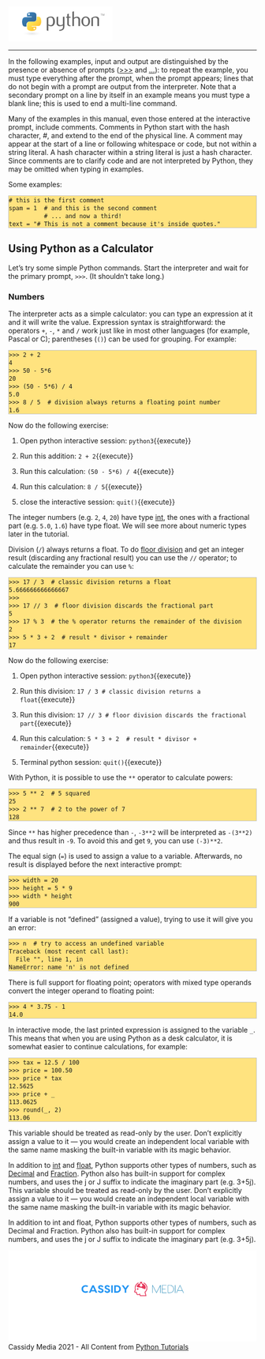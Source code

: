 
![Python logo](./assets/python-logo.png)
___
In the following examples, input and output are distinguished by the presence or absence of prompts ([>>>](https://docs.python.org/3.8/glossary.html#term-0) and […](https://docs.python.org/3.8/glossary.html#term-1)): to repeat the example, you must type everything after the prompt, when the prompt appears; lines that do not begin with a prompt are output from the interpreter. Note that a secondary prompt on a line by itself in an example means you must type a blank line; this is used to end a multi-line command.

Many of the examples in this manual, even those entered at the interactive prompt, include comments. Comments in Python start with the hash character, #, and extend to the end of the physical line. A comment may appear at the start of a line or following whitespace or code, but not within a string literal. A hash character within a string literal is just a hash character. Since comments are to clarify code and are not interpreted by Python, they may be omitted when typing in examples.

Some examples:
<pre style="background-color: #FFE37F; border: 1px solid #C4C4C4;"><code class="python"># this is the first comment
spam = 1  # and this is the second comment
          # ... and now a third!
text = "# This is not a comment because it's inside quotes."</code></pre>

## Using Python as a Calculator

Let’s try some simple Python commands. Start the interpreter and wait for the primary prompt, `>>>`. (It shouldn’t take long.)

### Numbers

The interpreter acts as a simple calculator: you can type an expression at it and it will write the value. Expression syntax is straightforward: the operators `+`, `-`, `*` and `/` work just like in most other languages (for example, Pascal or C); parentheses (`()`) can be used for grouping. For example:

<pre style="background-color: #FFE37F; border: 1px solid #C4C4C4;"><code class="python">>>> 2 + 2
4
>>> 50 - 5*6
20
>>> (50 - 5*6) / 4
5.0
>>> 8 / 5  # division always returns a floating point number
1.6</code></pre>

Now do the following exercise:
1. Open python interactive session: `python3`{{execute}}

2. Run this addition: `2 + 2`{{execute}}

3. Run this calculation: `(50 - 5*6) / 4`{{execute}}

4. Run this calculation: `8 / 5`{{execute}}

5. close the interactive session: `quit()`{{execute}}

The integer numbers (e.g. `2`, `4`, `20`) have type [int](https://docs.python.org/3.8/library/functions.html#int), the ones with a fractional part (e.g. `5.0`, `1.6`) have type float. We will see more about numeric types later in the tutorial.

Division (`/`) always returns a float. To do [floor division](https://docs.python.org/3.8/glossary.html#term-floor-division) and get an integer result (discarding any fractional result) you can use the `//` operator; to calculate the remainder you can use `%`:

<pre style="background-color: #FFE37F; border: 1px solid #C4C4C4;"><code class="python">>>> 17 / 3  # classic division returns a float
5.666666666666667
>>>
>>> 17 // 3  # floor division discards the fractional part
5
>>> 17 % 3  # the % operator returns the remainder of the division
2
>>> 5 * 3 + 2  # result * divisor + remainder
17</code></pre>

Now do the following exercise:
1. Open python interactive session: `python3`{{execute}}

2. Run this division: `17 / 3 # classic division returns a float`{{execute}}

3. Run this division: `17 // 3 # floor division discards the fractional part`{{execute}}

4. Run this calculation: `5 * 3 + 2  # result * divisor + remainder`{{execute}}

5. Terminal python session: `quit()`{{execute}}

With Python, it is possible to use the `**` operator to calculate powers:

<pre style="background-color: #FFE37F; border: 1px solid #C4C4C4;"><code class="python">>>> 5 ** 2  # 5 squared
25
>>> 2 ** 7  # 2 to the power of 7
128</code></pre>

Since `**` has higher precedence than `-`, `-3**2` will be interpreted as `-(3**2)` and thus result in `-9`. To avoid this and get `9`, you can use `(-3)**2`.

The equal sign (`=`) is used to assign a value to a variable. Afterwards, no result is displayed before the next interactive prompt:

<pre style="background-color: #FFE37F; border: 1px solid #C4C4C4;"><code class="python">&gt;&gt;&gt; width = 20
>>> height = 5 * 9
>>> width * height
900</code></pre>

If a variable is not “defined” (assigned a value), trying to use it will give you an error:

<pre style="background-color: #FFE37F; border: 1px solid #C4C4C4;"><code class="python">&gt;&gt;&gt; n  # try to access an undefined variable
Traceback (most recent call last):
  File "<stdin>", line 1, in <module>
NameError: name 'n' is not defined</code></pre>

There is full support for floating point; operators with mixed type operands convert the integer operand to floating point:

<pre style="background-color: #FFE37F; border: 1px solid #C4C4C4;"><code class="python">&gt;&gt;&gt; 4 * 3.75 - 1
14.0</code></pre>

In interactive mode, the last printed expression is assigned to the variable `_`. This means that when you are using Python as a desk calculator, it is somewhat easier to continue calculations, for example:

<pre style="background-color: #FFE37F; border: 1px solid #C4C4C4;"><code class="python">&gt;&gt;&gt; tax = 12.5 / 100
>>> price = 100.50
>>> price * tax
12.5625
>>> price + _
113.0625
>>> round(_, 2)
113.06</code></pre>

This variable should be treated as read-only by the user. Don’t explicitly assign a value to it — you would create an independent local variable with the same name masking the built-in variable with its magic behavior.

In addition to [int](https://docs.python.org/3.8/library/functions.html#int) and [float](https://docs.python.org/3.8/library/functions.html#float), Python supports other types of numbers, such as [Decimal](https://docs.python.org/3.8/library/decimal.html#decimal.Decimal) and [Fraction](https://docs.python.org/3.8/library/fractions.html#fractions.Fraction). Python also has built-in support for complex numbers, and uses the j or J suffix to indicate the imaginary part (e.g. 3+5j).
This variable should be treated as read-only by the user. Don’t explicitly assign a value to it — you would create an independent local variable with the same name masking the built-in variable with its magic behavior.

In addition to int and float, Python supports other types of numbers, such as Decimal and Fraction. Python also has built-in support for complex numbers, and uses the j or J suffix to indicate the imaginary part (e.g. 3+5j).

![CassidyMedia Logo](./assets/cover_photo_without_slogan2.png)
Cassidy Media 2021 - All Content from [Python Tutorials](https://docs.python.org/3/tutorial/index.html)